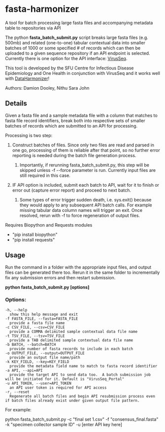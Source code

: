 # fasta-harmonizer
A tool for batch processing large fasta files and accompanying metadata table to repositories via API

The python **fasta_batch_submit.py** script breaks large fasta files (e.g. 500mb) and related (one-to-one) tabular contextual data into smaller batches of 1000 or some specified # of records which can then be uploaded to a given sequence repository if an API endpoint is selected.  Currently there is one option for the API interface: [VirusSeq](https://virusseq-dataportal.ca/). 

This tool is developed by the SFU Centre for Infectious Disease Epidemiology and One Health in conjunction with VirusSeq and it works well with [DataHarmonizer](https://github.com/Public-Health-Bioinformatics/DataHarmonizer)!

Authors: Damion Dooley, Nithu Sara John

## Details 

Given a fasta file and a sample metadata file with a column that matches to fasta file record identifiers, break both into respective sets of smaller batches of records which are submitted to an API for processing.

Processing is two step: 

1) Construct batches of files. Since only two files are read and parsed in one go,
processing of them is reliable after that point, so no further error reporting
is needed during the batch file generation process.
   1) Importantly, if rerunning fasta_batch_submit.py, this step will be skipped unless -f --force parameter is run.  Currently input files are still required in this case.

1) IF API option is included, submit each batch to API, wait for it to finish
or error out (capture error report) and proceed to next batch. 
   1) Some types of error trigger sudden death, i.e. sys.exit() because they would apply to any subsequent API batch calls.  For example missing tabular data column names will trigger an exit. Once resolved, rerun with -f to force regeneration of output files.

Requires Biopython and Requests modules

- "pip install biopython"
- "pip install requests"

## Usage
Run the command in a folder with the appropriate input files, and output files can be generated there too.  Rerun it in the same folder to incrementally fix any submission errors and then restart submission.

**python fasta_batch_submit.py [options]**

### Options:

    -h, --help
      show this help message and exit
    -f FASTA_FILE, --fasta=FASTA_FILE
      provide a fasta file name
    -c CSV_FILE, --csv=CSV_FILE
      provide a COMMA delimited sample contextual data file name
    -t TSV_FILE, --tsv=TSV_FILE
      provide a TAB delimited sample contextual data file name
    -b BATCH, --batch=BATCH
      provide number of fasta records to include in each batch
    -o OUTPUT_FILE, --output=OUTPUT_FILE
      provide an output file name/path
    -k KEY_FIELD, --key=KEY_FIELD
      provide the metadata field name to match to fasta record identifier
    -a API, --api=API     
      provide the target API to send data too.  A batch submission job will be initiated for it. Default is "VirusSeq_Portal"
    -u API_TOKEN, --user=API_TOKEN
      an API user token is required for API access
    -r, --reset
      Regenerate all batch files and begin API resubmission process even if batch files already exist under given output file pattern.
                        
For example:

python fasta_batch_submit.py -c "final set 1.csv" -f "consensus_final.fasta" -k "specimen collector sample ID" -u [enter API key here]


